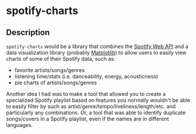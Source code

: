 # spotify-charts

## Description

`spotify-charts` would be a library that combines the [Spotify Web API](https://github.com/spotipy-dev/spotipy) and a data visualization library (probably [Matplotlib](https://github.com/matplotlib/matplotlib)) to allow users to easily view charts of some of their Spotify data, such as:

- favorite artists/songs/genres
- listening time/stats (i.e. danceability, energy, acousticness)
- pie charts of artists/songs/genres

Another idea I had was to make a tool that allowed you to create a specialized Spotify playlist based on features you normally wouldn't be able to easily filter by such as artist/genre/tempo/liveliness/length/etc. and particularly any combinations. Or, a tool that was able to identify duplicate songs/covers in a Spotify playlist, even if the names are in different languages.
